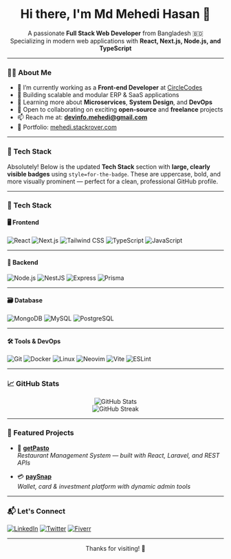 <h1 align="center">Hi there, I'm Md Mehedi Hasan 👋</h1>

<p align="center">
  A passionate <strong>Full Stack Web Developer</strong> from Bangladesh 🇧🇩 <br/>
  Specializing in modern web applications with <strong>React, Next.js, Node.js, and TypeScript</strong>
</p>

---

### 🧑‍💻 About Me

- 🔭 I’m currently working as a **Front-end Developer** at [CircleCodes](https://circlecodes.com)
- 🚀 Building scalable and modular ERP & SaaS applications
- 🌱 Learning more about **Microservices**, **System Design**, and **DevOps**
- 👯 Open to collaborating on exciting **open-source** and **freelance** projects
- 📫 Reach me at: **devinfo.mehedi@gmail.com**
- 💼 Portfolio: [mehedi.stackrover.com](https://mehedi.stackrover.com)

---


### 🚀 Tech Stack

Absolutely! Below is the updated **Tech Stack** section with **large, clearly visible badges** using `style=for-the-badge`. These are uppercase, bold, and more visually prominent — perfect for a clean, professional GitHub profile.

---

### 🚀 Tech Stack

#### 🖥️ Frontend

![React](https://img.shields.io/badge/REACT-20232A?style=for-the-badge\&logo=react\&logoColor=61DAFB)
![Next.js](https://img.shields.io/badge/NEXT.JS-000000?style=for-the-badge\&logo=next.js)
![Tailwind CSS](https://img.shields.io/badge/TAILWIND_CSS-38B2AC?style=for-the-badge\&logo=tailwind-css\&logoColor=white)
![TypeScript](https://img.shields.io/badge/TYPESCRIPT-3178C6?style=for-the-badge\&logo=typescript\&logoColor=white)
![JavaScript](https://img.shields.io/badge/JAVASCRIPT-F7DF1E?style=for-the-badge\&logo=javascript\&logoColor=black)

---

#### 🧠 Backend

![Node.js](https://img.shields.io/badge/NODE.JS-339933?style=for-the-badge\&logo=node.js\&logoColor=white)
![NestJS](https://img.shields.io/badge/NESTJS-E0234E?style=for-the-badge\&logo=nestjs\&logoColor=white)
![Express](https://img.shields.io/badge/EXPRESS-000000?style=for-the-badge\&logo=express\&logoColor=white)
![Prisma](https://img.shields.io/badge/PRISMA-2D3748?style=for-the-badge\&logo=prisma)

---

#### 🗃️ Database

![MongoDB](https://img.shields.io/badge/MONGODB-47A248?style=for-the-badge\&logo=mongodb\&logoColor=white)
![MySQL](https://img.shields.io/badge/MYSQL-00758F?style=for-the-badge\&logo=mysql\&logoColor=white)
![PostgreSQL](https://img.shields.io/badge/POSTGRESQL-4169E1?style=for-the-badge\&logo=postgresql\&logoColor=white)

---

#### 🛠️ Tools & DevOps

![Git](https://img.shields.io/badge/GIT-F05032?style=for-the-badge\&logo=git\&logoColor=white)
![Docker](https://img.shields.io/badge/DOCKER-2496ED?style=for-the-badge\&logo=docker\&logoColor=white)
![Linux](https://img.shields.io/badge/LINUX-FCC624?style=for-the-badge\&logo=linux\&logoColor=black)
![Neovim](https://img.shields.io/badge/NEOVIM-57A143?style=for-the-badge\&logo=neovim\&logoColor=white)
![Vite](https://img.shields.io/badge/VITE-646CFF?style=for-the-badge\&logo=vite\&logoColor=white)
![ESLint](https://img.shields.io/badge/ESLINT-4B32C3?style=for-the-badge\&logo=eslint\&logoColor=white)


---

### 📈 GitHub Stats

<p align="center">
  <img src="https://github-readme-stats.vercel.app/api?username=stackrover&show_icons=true&theme=radical" alt="GitHub Stats" />
  <br />
  <img src="https://github-readme-streak-stats.herokuapp.com?user=stackrover&theme=radical" alt="GitHub Streak" />
</p>

---

### 📌 Featured Projects

- 🧾 **[getPasto](https://codecanyon.net/item/getpasto-restaurant-management-system/48961483)**  
  *Restaurant Management System — built with React, Laravel, and REST APIs*

- 💳 **[paySnap](https://codecanyon.net/item/paysnap-wallet-system-with-card-investment/50173536)**  
  *Wallet, card & investment platform with dynamic admin tools*

---

### 📬 Let's Connect

[![LinkedIn](https://img.shields.io/badge/-LinkedIn-0077B5?style=flat&logo=linkedin)](https://linkedin.com/in/stackrover)
[![Twitter](https://img.shields.io/badge/-Twitter-1DA1F2?style=flat&logo=twitter)](https://twitter.com/stackrover)
[![Fiverr](https://img.shields.io/badge/-Fiverr-1DBF73?style=flat&logo=fiverr)](https://www.fiverr.com/stackrover)

---

<p align="center">Thanks for visiting! 🚀</p>


